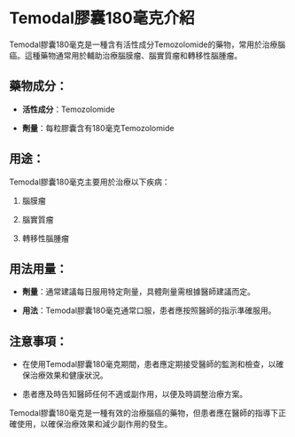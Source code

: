 # Temodal膠囊180毫克介紹
Temodal膠囊180毫克是一種含有活性成分Temozolomide的藥物，常用於治療腦癌。這種藥物通常用於輔助治療腦膜瘤、腦實質瘤和轉移性腦腫瘤。
## 藥物成分：
- **活性成分**：Temozolomide
- **劑量**：每粒膠囊含有180毫克Temozolomide
## 用途：
Temodal膠囊180毫克主要用於治療以下疾病：
1. 腦膜瘤
2. 腦實質瘤
3. 轉移性腦腫瘤
## 用法用量：
- **劑量**：通常建議每日服用特定劑量，具體劑量需根據醫師建議而定。
- **用法**：Temodal膠囊180毫克通常口服，患者應按照醫師的指示準確服用。
## 注意事項：
- 在使用Temodal膠囊180毫克期間，患者應定期接受醫師的監測和檢查，以確保治療效果和健康狀況。
- 患者應及時告知醫師任何不適或副作用，以便及時調整治療方案。
Temodal膠囊180毫克是一種有效的治療腦癌的藥物，但患者應在醫師的指導下正確使用，以確保治療效果和減少副作用的發生。